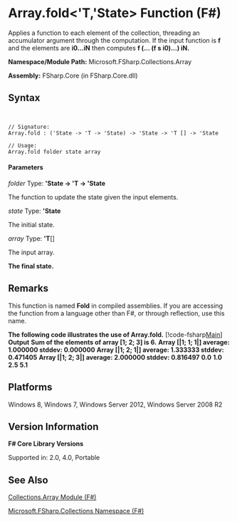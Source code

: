 # Array.fold<'T,'State> Function (F#)

Applies a function to each element of the collection, threading an accumulator argument through the computation. If the input function is **f** and the elements are **i0...iN** then computes **f (... (f s i0)...) iN.**

**Namespace/Module Path:** Microsoft.FSharp.Collections.Array

**Assembly:** FSharp.Core (in FSharp.Core.dll)


## Syntax


```


// Signature:
Array.fold : ('State -> 'T -> 'State) -> 'State -> 'T [] -> 'State

// Usage:
Array.fold folder state array

```



#### Parameters
*folder*
Type: **'State -&gt; 'T -&gt; 'State**


The function to update the state given the input elements.


*state*
Type: **'State**


The initial state.


*array*
Type: **'T**[[]](http://msdn.microsoft.com/en-us/library/def20292-9aae-4596-9275-b94e594f8493)


The input array.



**The final state.**
## Remarks
This function is named **Fold** in compiled assemblies. If you are accessing the function from a language other than F#, or through reflection, use this name.

**The following code illustrates the use of Array.fold.**
[!code-fsharp[Main](snippets/fsarrays/snippet32.fs)]
**Output**
**Sum of the elements of array [1; 2; 3] is 6.**
**Array [|1; 1; 1|] average: 1.000000 stddev: 0.000000**
**Array [|1; 2; 1|] average: 1.333333 stddev: 0.471405**
**Array [|1; 2; 3|] average: 2.000000 stddev: 0.816497**
**0.0**
**1.0**
**2.5**
**5.1**
## Platforms
Windows 8, Windows 7, Windows Server 2012, Windows Server 2008 R2


## Version Information
**F# Core Library Versions**

Supported in: 2.0, 4.0, Portable




## See Also
[Collections.Array Module &#40;F&#35;&#41;](Collections.Array+Module+%28FSharp%29.md)

[Microsoft.FSharp.Collections Namespace &#40;F&#35;&#41;](Microsoft.FSharp.Collections+Namespace+%28FSharp%29.md)

